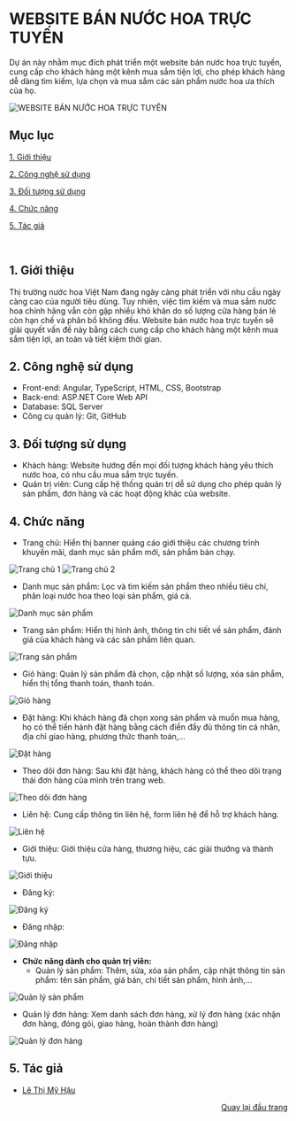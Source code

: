 <div id="Top"></div>

# WEBSITE BÁN NƯỚC HOA TRỰC TUYẾN
Dự án này nhằm mục đích phát triển một website bán nước hoa trực tuyến, cung cấp cho khách hàng một kênh mua sắm tiện lợi, cho phép khách hàng dễ dàng tìm kiếm, lựa chọn và mua sắm các sản phẩm nước hoa ưa thích của họ.

![WEBSITE BÁN NƯỚC HOA TRỰC TUYẾN](https://github.com/ltmyhau/project-Angular-Perfume/assets/152046332/098274c7-ec11-4d0f-8d37-9e0db180c027)

## Mục lục

 [1. Giới thiệu](#GioiThieu)

 [2. Công nghệ sử dụng](#CongNghe)

 [3. Đối tượng sử dụng](#DoiTuong)

 [4. Chức năng](#ChucNang)
 
 [5. Tác giả](#Tacgia)

<br>
<div id="GioiThieu"></div>

## 1. Giới thiệu
Thị trường nước hoa Việt Nam đang ngày càng phát triển với nhu cầu ngày càng cao của người tiêu dùng. Tuy nhiên, việc tìm kiếm và mua sắm nước hoa chính hãng vẫn còn gặp nhiều khó khăn do số lượng cửa hàng bán lẻ còn hạn chế và phân bố không đều. Website bán nước hoa trực tuyến sẽ giải quyết vấn đề này bằng cách cung cấp cho khách hàng một kênh mua sắm tiện lợi, an toàn và tiết kiệm thời gian.


<div id="CongNghe"></div>

## 2. Công nghệ sử dụng
* Front-end: Angular, TypeScript, HTML, CSS, Bootstrap
* Back-end: ASP\.NET Core Web API
* Database: SQL Server
* Công cụ quản lý: Git, GitHub


<div id="DoiTuong"></div>

## 3. Đối tượng sử dụng
* Khách hàng: Website hướng đến mọi đối tượng khách hàng yêu thích nước hoa, có nhu cầu mua sắm trực tuyến.
* Quản trị viên: Cung cấp hệ thống quản trị dễ sử dụng cho phép quản lý sản phẩm, đơn hàng và các hoạt động khác của website.


<div id="ChucNang"></div>

## 4. Chức năng
* Trang chủ: Hiển thị banner quảng cáo giới thiệu các chương trình khuyến mãi, danh mục sản phẩm mới, sản phẩm bán chạy.

![Trang chủ 1](https://github.com/ltmyhau/project-Angular-Perfume/assets/152046332/05b55513-71c9-4601-a4f9-a48b20782c9d)
![Trang chủ 2](https://github.com/ltmyhau/project-Angular-Perfume/assets/152046332/1a4b05e2-0540-4192-a537-752da78fdef5)

* Danh mục sản phẩm: Lọc và tìm kiếm sản phẩm theo nhiều tiêu chí, phân loại nước hoa theo loại sản phẩm, giá cả.

![Danh mục sản phẩm](https://github.com/ltmyhau/project-Angular-Perfume/assets/152046332/f6e2b0b2-2dc5-4785-83e3-1105ea1d2f21)

* Trang sản phẩm: Hiển thị hình ảnh, thông tin chi tiết về sản phẩm, đánh giá của khách hàng và các sản phẩm liên quan.

![Trang sản phẩm](https://github.com/ltmyhau/project-Angular-Perfume/assets/152046332/ef6c2cdd-cc85-4304-b224-e7a4bfaa44c9)

* Giỏ hàng: Quản lý sản phẩm đã chọn, cập nhật số lượng, xóa sản phẩm, hiển thị tổng thanh toán, thanh toán.

![Giỏ hàng](https://github.com/ltmyhau/project-Angular-Perfume/assets/152046332/69cc582f-fcbe-4ba0-a2b0-69425963eb75)

* Đặt hàng: Khi khách hàng đã chọn xong sản phẩm và muốn mua hàng, họ có thể tiến hành đặt hàng bằng cách điền đầy đủ thông tin cá nhân, địa chỉ giao hàng, phương thức thanh toán,...

![Đặt hàng](https://github.com/ltmyhau/project-Angular-Perfume/assets/152046332/ce0c9c6c-ddc6-4796-9de3-4f50bb921241)

* Theo dõi đơn hàng: Sau khi đặt hàng, khách hàng có thể theo dõi trạng thái đơn hàng của mình trên trang web.

![Theo dõi đơn hàng](https://github.com/ltmyhau/project-Angular-Perfume/assets/152046332/1c9be90b-fdce-40b9-99d6-6055717916d3)

* Liên hệ: Cung cấp thông tin liên hệ, form liên hệ để hỗ trợ khách hàng.

![Liên hệ](https://github.com/ltmyhau/project-Angular-Perfume/assets/152046332/0d7e5071-400f-4c3a-9e2c-18634ea2e1bd)

* Giới thiệu: Giới thiệu cửa hàng, thương hiệu, các giải thưởng và thành tựu.

![Giới thiệu](https://github.com/ltmyhau/project-Angular-Perfume/assets/152046332/d36e6878-9365-4afb-8b3a-eb49c7415c9f)

* Đăng ký:

![Đăng ký](https://github.com/ltmyhau/project-Angular-Perfume/assets/152046332/cd016e54-219f-4a7a-bf88-67d54bba8f31)

* Đăng nhập:

![Đăng nhập](https://github.com/ltmyhau/project-Angular-Perfume/assets/152046332/e7999eba-52dc-4d94-86cd-69a99b8593f0)

* **Chức năng dành cho quản trị viên:**
  * Quản lý sản phẩm: Thêm, sửa, xóa sản phẩm, cập nhật thông tin sản phẩm: tên sản phẩm, giá bán, chi tiết sản phẩm, hình ảnh,...

![Quản lý sản phẩm](https://github.com/ltmyhau/project-Angular-Perfume/assets/152046332/a94bd154-6a47-4a66-a29e-0a3e766d7d2b)

  * Quản lý đơn hàng: Xem danh sách đơn hàng, xử lý đơn hàng (xác nhận đơn hàng, đóng gói, giao hàng, hoàn thành đơn hàng)

![Quản lý đơn hàng](https://github.com/ltmyhau/project-Angular-Perfume/assets/152046332/2fcc6d64-636e-4a38-a11a-f27653ce2522)

<div id="TacGia"></div>

## 5. Tác giả

* [Lê Thị Mỹ Hậu](https://github.com/ltmyhau)


<p align="right"><a href="#Top">Quay lại đầu trang</a></p>
